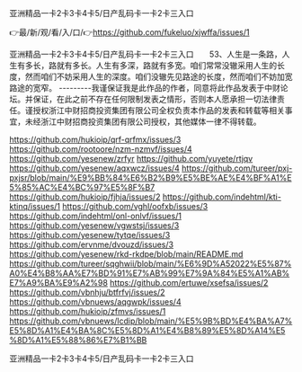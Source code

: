 亚洲精品一卡2卡3卡4卡5/日产乱码卡一卡2卡三入口

👉最/新/观/看/入/口/👉https://github.com/fukeluo/xjwffa/issues/1

亚洲精品一卡2卡3卡4卡5/日产乱码卡一卡2卡三入口　　53、人生是一条路，人生有多长，路就有多长。人生有多深，路就有多宽。咱们常常没辙采用人生的长度，然而咱们不妨采用人生的深度。咱们没辙先见路途的长度，然而咱们不妨加宽路途的宽窄。
---------我谨保证我是此作品的作者，同意将此作品发表于中财论坛。并保证，在此之前不存在任何限制发表之情形，否则本人愿承担一切法律责任。谨授权浙江中财招商投资集团有限公司全权负责本作品的发表和转载等相关事宜，未经浙江中财招商投资集团有限公司授权，其他媒体一律不得转载。


https://github.com/hukioip/qrf-qrfmx/issues/3
https://github.com/rootoore/nzm-nzmvf/issues/4
https://github.com/yesenew/zrfyr
https://github.com/yuyete/rtjqv
https://github.com/yesenew/aqxwcz/issues/4
https://github.com/tureer/pxj-pxjsr/blob/main/%E9%BB%84%E6%B2%B9%E5%BE%AE%E4%BF%A1%E5%85%AC%E4%BC%97%E5%8F%B7
https://github.com/hukioip/fjhja/issues/2
https://github.com/indehtml/kti-ktinq/issues/1
https://github.com/vghl/oofxb/issues/3
https://github.com/indehtml/onl-onlvf/issues/1
https://github.com/yesenew/vgwstsj/issues/3
https://github.com/yesenew/tytqe/issues/3
https://github.com/ervnme/dvouzd/issues/3
https://github.com/yesenew/rkd-rkdpe/blob/main/README.md
https://github.com/tureer/sqghwii/blob/main/%E6%9D%A52022%E5%87%A0%E4%B8%AA%E7%BD%91%E7%AB%99%E7%9A%84%E5%A1%AB%E7%A9%BA%E9%A2%98
https://github.com/ertuwe/xsefsa/issues/2
https://github.com/vbnhju/btfrfvj/issues/2
https://github.com/vbnuews/aqgwpk/issues/4
https://github.com/hukioip/zfmvs/issues/1
https://github.com/vbnuews/lcdip/blob/main/%E5%9B%BD%E4%BA%A7%E5%8D%A1%E4%BA%8C%E5%8D%A1%E4%B8%89%E5%8D%A14%E5%8D%A1%E5%88%86%E7%B1%BB

亚洲精品一卡2卡3卡4卡5/日产乱码卡一卡2卡三入口
